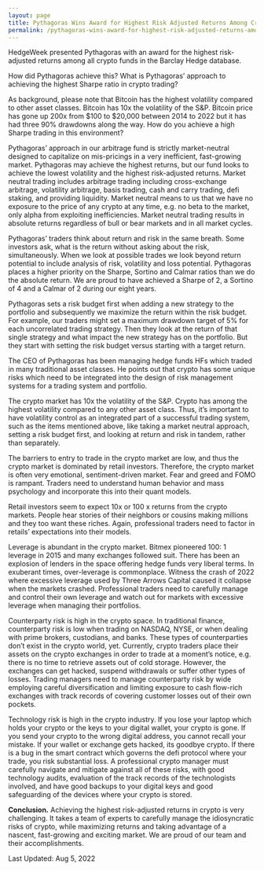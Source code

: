 ```yaml
---
layout: page
title: Pythagoras Wins Award for Highest Risk Adjusted Returns Among Crypto Hedge Funds
permalink: /pythagoras-wins-award-for-highest-risk-adjusted-returns-among-crypto-hedge-funds-2022/
---
```

 
HedgeWeek presented Pythagoras with an award for the highest risk-adjusted returns among all crypto funds in the Barclay Hedge database.
 
How did Pythagoras achieve this?  What is Pythagoras’ approach to achieving the highest Sharpe ratio in crypto trading?
 
As background, please note that Bitcoin has the highest volatility compared to other asset classes.  Bitcoin has 10x the volatility of the S&P.   Bitcoin price has gone up 200x from $100 to $20,000 between 2014 to 2022 but it has had three 90% drawdowns along the way.  How do you achieve a high Sharpe trading in this environment?
 
Pythagoras’ approach in our arbitrage fund is strictly market-neutral designed to capitalize on mis-pricings in a very inefficient, fast-growing market.   Pythagoras may achieve the highest returns, but our fund looks to achieve the lowest volatility and the highest risk-adjusted returns.  Market neutral trading includes arbitrage trading including cross-exchange arbitrage, volatility arbitrage, basis trading, cash and carry trading, defi staking, and providing liquidity.  Market neutral means to us that we have no exposure to the price of any crypto at any time, e.g. no beta to the market, only alpha from exploiting inefficiencies. Market neutral trading results in absolute returns regardless of bull or bear markets and in all market cycles.   
 
Pythagoras’ traders think about return and risk in the same breath. Some investors ask, what is the return without asking about the risk, simultaneously.  When we look at possible trades we look beyond return potential to include analysis of risk, volatility and loss potential.   Pythagoras places a higher priority on the Sharpe, Sortino and Calmar ratios than we do the absolute return.   We are proud to have achieved a Sharpe of 2, a Sortino of 4 and a Calmar of 2 during our eight years.
 
Pythagoras sets a risk budget first when adding a new strategy to the portfolio and subsequently we maximize the return within the risk budget.  For example, our traders might set a maximum drawdown target of 5% for each uncorrelated trading strategy. Then they look at the return of that single strategy and what impact the new strategy has on the portfolio.  But they start with setting the risk budget versus starting with a target return.  
 
The CEO of Pythagoras has been managing hedge funds HFs which traded in many traditional asset classes.  He points out that crypto has some unique risks which need to be integrated into the design of risk management systems for a trading system and portfolio.  
 
The crypto market has 10x the volatility of the S&P. Crypto has among the highest volatility compared to any other asset class.  Thus, it’s important to have volatility control as an integrated part of a successful trading system, such as the items mentioned above, like taking a market neutral approach, setting a risk budget first, and looking at return and risk in tandem, rather than separately.
 
The barriers to entry to trade in the crypto market are low, and thus the crypto market is dominated by retail investors.  Therefore, the crypto market is often very emotional, sentiment-driven market. Fear and greed and FOMO is rampant.  Traders need to understand human behavior and mass psychology and incorporate this into their quant models. 
 
Retail investors seem to expect 10x or 100 x returns from the crypto markets.  People hear stories of their neighbors or cousins making millions and they too want these riches.  Again, professional traders need to factor in retails’ expectations into their models.  
 
Leverage is abundant in the crypto market. Bitmex pioneered 100: 1 leverage in 2015 and many exchanges followed suit.  There has been an explosion of lenders in the space offering hedge funds very liberal terms.  In exuberant times, over-leverage is commonplace.  Witness the crash of 2022 where excessive leverage used by Three Arrows Capital caused it collapse when the markets crashed.  Professional traders need to carefully manage and control their own leverage and watch out for markets with excessive leverage when managing their portfolios.  
 
Counterparty risk is high in the crypto space.  In traditional finance, counterparty risk is low when trading on NASDAQ, NYSE, or when dealing with prime brokers, custodians, and banks.   These types of counterparties don’t exist in the crypto world, yet.  Currently, crypto traders place their assets on the crypto exchanges in order to trade at a moment’s notice, e.g. there is no time to retrieve assets out of cold storage.  However, the exchanges can get hacked, suspend withdrawals or suffer other types of losses.   Trading managers need to manage counterparty risk by wide employing careful diversification and limiting exposure to cash flow-rich exchanges with track records of covering customer losses out of their own pockets. 
 
Technology risk is high in the crypto industry.  If you lose your laptop which holds your crypto or the keys to your digital wallet, your crypto is gone.  If you send your crypto to the wrong digital address, you cannot recall your mistake. If your wallet or exchange gets hacked, its goodbye crypto.  If there is a bug in the smart contract which governs the defi protocol where your trade, you risk substantial loss.  A professional crypto manager must carefully navigate and mitigate against all of these risks, with good technology audits, evaluation of the track records of the technologists involved, and have good backups to your digital keys and good safeguarding of the devices where your crypto is stored. 
 
**Conclusion.**   Achieving the highest risk-adjusted returns in crypto is very challenging.  It takes a team of experts to carefully manage the idiosyncratic risks of crypto, while maximizing returns and taking advantage of a nascent, fast-growing and exciting market. We are proud of our team and their accomplishments.

Last Updated: Aug 5, 2022
